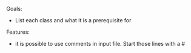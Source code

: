 Goals:
 * List each class and what it is a prerequisite for

Features:
 * it is possible to use comments in input file. Start those lines with a #
